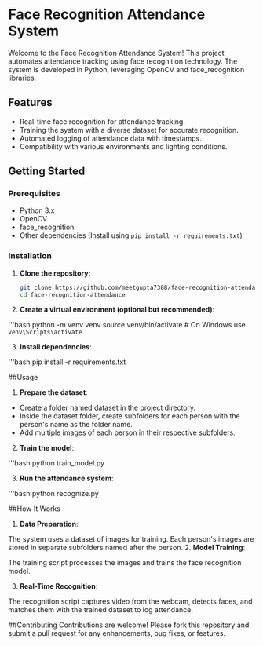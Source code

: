 # Face Recognition Attendance System

Welcome to the Face Recognition Attendance System! This project automates attendance tracking using face recognition technology. The system is developed in Python, leveraging OpenCV and face_recognition libraries.

## Features

- Real-time face recognition for attendance tracking.
- Training the system with a diverse dataset for accurate recognition.
- Automated logging of attendance data with timestamps.
- Compatibility with various environments and lighting conditions.

## Getting Started

### Prerequisites

- Python 3.x
- OpenCV
- face_recognition
- Other dependencies (Install using `pip install -r requirements.txt`)

### Installation

1. **Clone the repository:**
   ```bash
   git clone https://github.com/meetgupta7388/face-recognition-attendance.git
   cd face-recognition-attendance
2. **Create a virtual environment (optional but recommended)**:

'''bash
python -m venv venv
source venv/bin/activate  # On Windows use `venv\Scripts\activate`

3. **Install dependencies**:

'''bash
pip install -r requirements.txt

##Usage

1. **Prepare the dataset**:
   
- Create a folder named dataset in the project directory.
- Inside the dataset folder, create subfolders for each person with the person's name as the folder name.
- Add multiple images of each person in their respective subfolders.

2. **Train the model**:

'''bash
python train_model.py

3. **Run the attendance system**:

'''bash
python recognize.py

##How It Works

1. **Data Preparation**:

The system uses a dataset of images for training. Each person's images are stored in separate subfolders named after the person.
2. **Model Training**:

The training script processes the images and trains the face recognition model.

3. **Real-Time Recognition**:

The recognition script captures video from the webcam, detects faces, and matches them with the trained dataset to log attendance.

##Contributing
Contributions are welcome! Please fork this repository and submit a pull request for any enhancements, bug fixes, or features.   
